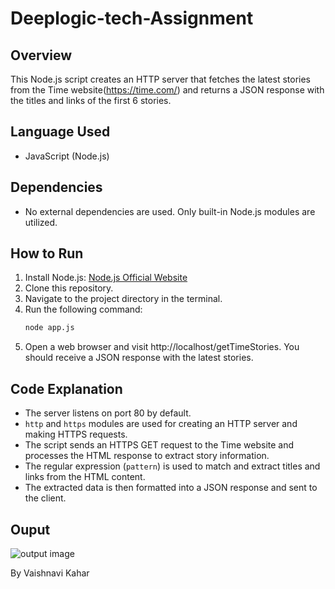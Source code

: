 # Deeplogic-tech-Assignment

## Overview
This Node.js script creates an HTTP server that fetches the latest stories from the Time website(https://time.com/) and returns a JSON response with the titles and links of the first 6 stories.

## Language Used
- JavaScript (Node.js)

## Dependencies
- No external dependencies are used. Only built-in Node.js modules are utilized.

## How to Run
1. Install Node.js: [Node.js Official Website](https://nodejs.org/)
2. Clone this repository.
3. Navigate to the project directory in the terminal.
4. Run the following command:
   ```bash
   node app.js
5. Open a web browser and visit http://localhost/getTimeStories. You should receive a JSON response with the latest stories.

## Code Explanation
- The server listens on port 80 by default.
- `http` and `https` modules are used for creating an HTTP server and making HTTPS requests.
- The script sends an HTTPS GET request to the Time website and processes the HTML response to extract story information.
- The regular expression (`pattern`) is used to match and extract titles and links from the HTML content.
- The extracted data is then formatted into a JSON response and sent to the client.

## Ouput
![output image](/op.png)

By Vaishnavi Kahar
